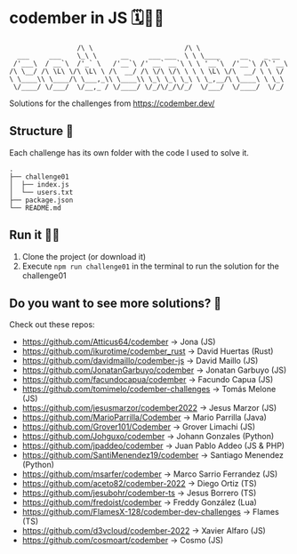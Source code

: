# codember in JS 🗓️🧑‍💻
```
                 /\ \                       /\ \
  ___     ___    \_\ \      __     ___ ___  \ \ \____     __    _ __
 /'___\  / __`\  /'_` \   /'__`\ /' __` __`\ \ \ '__`\  /'__`\ /\`'__\
/\ \__/ /\ \L\ \/\ \L\ \ /\  __/ /\ \/\ \/\ \ \ \ \L\ \/\  __/ \ \ \/
\ \____\\ \____/\ \___,_\\ \____\\ \_\ \_\ \_\ \ \_,__/\ \____\ \ \_\
 \/____/ \/___/  \/__,_ / \/____/ \/_/\/_/\/_/  \/___/  \/____/  \/_/
```
Solutions for the challenges from https://codember.dev/

## Structure 🌳
Each challenge has its own folder with the code I used to solve it.
```
.
├── challenge01
│  ├── index.js
│  └── users.txt
├── package.json
└── README.md
```

## Run it 🏃💨
1. Clone the project (or download it)
2. Execute `npm run challenge01` in the terminal to run the solution for the challenge01


## Do you want to see more solutions? 👥
Check out these repos:
- https://github.com/Atticus64/codember -> Jona <Atticus64> (JS)
- https://github.com/ikurotime/codember_rust -> David Huertas <ikurotime> (Rust)
- https://github.com/davidmaillo/codember-js -> David Maillo <davidmaillo> (JS)
- https://github.com/JonatanGarbuyo/codember -> Jonatan Garbuyo <JonatanGarbuyo> (JS)
- https://github.com/facundocapua/codember -> Facundo Capua <facundocapua> (JS)
- https://github.com/tomimelo/codember-challenges -> Tomás Melone <tomimelo> (JS)
- https://github.com/jesusmarzor/codember2022 -> Jesus Marzor <jesusmarzor> (JS)
- https://github.com/MarioParrilla/Codember -> Mario Parrilla <MarioParrilla> (Java)
- https://github.com/Grover101/Codember -> Grover Limachi <Grover101> (JS)
- https://github.com/Johguxo/codember -> Johann Gonzales <Johguxo> (Python)
- https://github.com/jpaddeo/codember -> Juan Pablo Addeo <jpaddeo> (JS & PHP)
- https://github.com/SantiMenendez19/codember -> Santiago Menendez <SantiMenendez19> (Python)
- https://github.com/msarfer/codember -> Marco Sarrio Ferrandez<msarfer> (JS)
- https://github.com/aceto82/codember-2022 -> Diego Ortiz <aceto82> (TS)
- https://github.com/jesubohr/codember-ts -> Jesus Borrero <jesubohr> (TS)
- https://github.com/fredoist/codember -> Freddy González <fredoist> (Lua)
- https://github.com/FlamesX-128/codember-dev-challenges -> Flames <FlamesX-128> (TS)
- https://github.com/d3vcloud/codember-2022 -> Xavier Alfaro <xavimon> (JS)
- https://github.com/cosmoart/codember -> Cosmo <cosmoart> (JS)